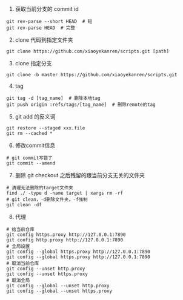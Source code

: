 1. 获取当前分支的 commit id
```
git rev-parse --short HEAD  # 短
git rev-parse HEAD  # 完整
```
2. clone 代码到指定文件夹
```
git clone https://github.com/xiaoyekanren/scripts.git [path]
```
3. clone 指定分支
```
git clone -b master https://github.com/xiaoyekanren/scripts.git
```
4. tag
```
git tag -d [tag_name]  # 删除本地tag
git push origin :refs/tags/[tag_name]  # 删除remote的tag
```
5. git add 的反义词
```
git restore --staged xxx.file
git rm --cached *
```
6. 修改commit信息
```
# git commit写错了
git commit --amend
```
7. 删除 git checkout 之后残留的跟当前分支无关的文件夹
```
# 清理无法删除的target文件夹
find ./ -type d -name target | xargs rm -rf
# git clean，-d删除文件夹，-f强制
git clean -df

```
8. 代理
```
# 给当前仓库
git config https.proxy http://127.0.0.1:7890
git config http.proxy http://127.0.0.1:7890
# 全局设置
git config --global https.proxy http://127.0.0.1:7890
git config --global https.proxy http://127.0.0.1:7890
# 取消当前仓库
git config --unset http.proxy
git config --unset https.proxy
# 取消全局
git config --global --unset http.proxy
git config --global --unset https.proxy
```


